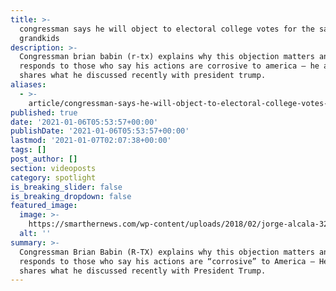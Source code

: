 ```yaml
---
title: >-
  congressman says he will object to electoral college votes for the sake of his
  grandkids
description: >-
  Congressman brian babin (r-tx) explains why this objection matters and
  responds to those who say his actions are corrosive to america – he also
  shares what he discussed recently with president trump.
aliases:
  - >-
    article/congressman-says-he-will-object-to-electoral-college-votes-for-the-sake-of-his-grandkids/
published: true
date: '2021-01-06T05:53:57+00:00'
publishDate: '2021-01-06T05:53:57+00:00'
lastmod: '2021-01-07T02:07:38+00:00'
tags: []
post_author: []
section: videoposts
category: spotlight
is_breaking_slider: false
is_breaking_dropdown: false
featured_image:
  image: >-
    https://smarthernews.com/wp-content/uploads/2018/02/jorge-alcala-325378-1024x755.jpg
  alt: ''
summary: >-
  Congressman Brian Babin (R-TX) explains why this objection matters and
  responds to those who say his actions are “corrosive” to America – He also
  shares what he discussed recently with President Trump.
---
```

